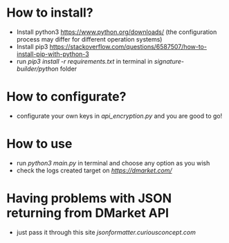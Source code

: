 # How to install?
- Install python3 https://www.python.org/downloads/ (the configuration process may differ for different operation systems)
- Install pip3 https://stackoverflow.com/questions/6587507/how-to-install-pip-with-python-3
- run *pip3 install -r requirements.txt* in terminal in *signature-builder/python* folder

# How to configurate?
- configurate your own keys in *api_encryption.py* and you are good to go!

# How to use
- run *python3 main.py* in terminal and choose any option as you wish
- check the logs created target on *https://dmarket.com/*

# Having problems with JSON returning from DMarket API
- just pass it through this site *jsonformatter.curiousconcept.com*